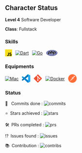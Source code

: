 ## Character Status

**Level 4** Software Developer

**Class**: Fullstack

### Skills
<a href="https://www.javascript.com/"><img style="vertical-align: middle;" alt="Javascript" src="./assets/javascript-icon.svg" width=23></a>&ensp;
<a href="https://dart.dev/"><img style="vertical-align: middle;" alt="Dart" src="./assets/dartlang-icon.svg" width=24></a>&ensp;
<a href="https://golang.org/"><img style="vertical-align: middle;" alt="Go" src="./assets/golang-icon.svg" width=40></a>&ensp;
<a href="https://www.php.net/"><img style="vertical-align: middle;" alt="PHP" src="./assets/php-icon.svg" width=38></a>&ensp;

### Equipments
<a href="https://www.apple.com/id/mac/"><img style="vertical-align: middle;" alt="Mac" src="./assets/apple-icon.svg" height=28></a>&ensp;
<a href="https://code.visualstudio.com/"><img style="vertical-align: middle;" alt="VS Code" src="./assets/visualstudio_code-icon.svg" height=28></a>&ensp;
<a href="https://git-scm.com/"><img style="vertical-align: middle;" alt="Git" src="./assets/git-scm-icon.svg" height=28></a>&ensp;
<a href="https://www.docker.com/"><img style="vertical-align: middle;" alt="Docker" src="./assets/docker-icon.svg" height=32></a>&ensp;
<a href="https://www.postman.com/"><img style="vertical-align: middle;" alt="Postman" src="./assets/postman-icon.svg" height=28></a>&ensp;

### Status
:arrows_counterclockwise: &ensp;Commits done : <img alt="commits" src="https://github-readme-stats-individuals.vercel.app/api/individual?username=almas615&show=commits&count_private=true&theme=dark">

:star:&ensp;Stars achieved : <img alt="stars" src="https://github-readme-stats-individuals.vercel.app/api/individual?username=almas615&show=stars&count_private=true&theme=dark">

:hammer_and_wrench:&ensp;PRs completed : <img alt="prs" src="https://github-readme-stats-individuals.vercel.app/api/individual?username=almas615&show=prs&count_private=true&theme=dark">

:interrobang:&ensp;Issues found : <img alt="issues" src="https://github-readme-stats-individuals.vercel.app/api/individual?username=almas615&show=issues&count_private=true&theme=dark">

:books:&ensp;Contribution : <img alt="contribs" src="https://github-readme-stats-individuals.vercel.app/api/individual?username=almas615&show=contribs&count_private=true&theme=dark">
